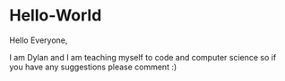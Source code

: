 # Hello-World

Hello Everyone,

  I am Dylan and I am teaching myself to code and computer science so if you have any suggestions please comment :)
